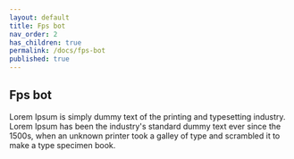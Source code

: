```yaml
---
layout: default
title: Fps bot
nav_order: 2
has_children: true
permalink: /docs/fps-bot
published: true
---
```


## Fps bot

Lorem Ipsum is simply dummy text of the printing and typesetting industry. Lorem Ipsum has been the industry's standard dummy text ever since the 1500s, when an unknown printer took a galley of type and scrambled it to make a type specimen book.
